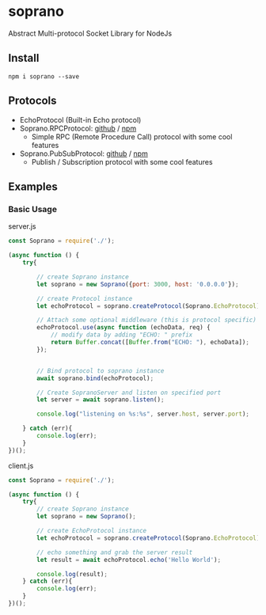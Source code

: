 # soprano
Abstract Multi-protocol Socket Library for NodeJs

## Install
```
npm i soprano --save
```

## Protocols
- EchoProtocol (Built-in Echo protocol)
- Soprano.RPCProtocol: [github](https://github.com/tlghn/soprano.rpc) / [npm](https://www.npmjs.com/package/soprano.rpc)
  - Simple RPC (Remote Procedure Call) protocol with some cool features
- Soprano.PubSubProtocol: [github](https://github.com/tlghn/soprano.pubsub) / [npm](https://www.npmjs.com/package/soprano.pubsub)
  - Publish / Subscription protocol with some cool features


## Examples

### Basic Usage

server.js

```javascript
const Soprano = require('./');

(async function () {
    try{

        // create Soprano instance
        let soprano = new Soprano({port: 3000, host: '0.0.0.0'});

        // create Protocol instance
        let echoProtocol = soprano.createProtocol(Soprano.EchoProtocol);

        // Attach some optional middleware (this is protocol specific)
        echoProtocol.use(async function (echoData, req) {
            // modify data by adding "ECHO: " prefix
            return Buffer.concat([Buffer.from("ECHO: "), echoData]);
        });


        // Bind protocol to soprano instance
        await soprano.bind(echoProtocol);

        // Create SopranoServer and listen on specified port
        let server = await soprano.listen();

        console.log("listening on %s:%s", server.host, server.port);

    } catch (err){
        console.log(err);
    }
})();
```



client.js

```javascript
const Soprano = require('./');

(async function () {
    try{
        // create Soprano instance
        let soprano = new Soprano();

        // create EchoProtocol instance
        let echoProtocol = soprano.createProtocol(Soprano.EchoProtocol);

        // echo something and grab the server result
        let result = await echoProtocol.echo('Hello World');

        console.log(result);
    } catch (err){
        console.log(err);
    }
})();
```

